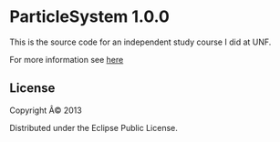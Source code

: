 # ParticleSystem 1.0.0

This is the source code for an independent study course I did at UNF.

For more information see [here](https://drive.google.com/file/d/0B7YV8ipsgGKpdnFXR0M4NUtXbG8/edit?usp=sharing)

## License

Copyright Â© 2013

Distributed under the Eclipse Public License.
